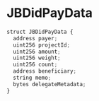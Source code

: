 # JBDidPayData

```javascript
struct JBDidPayData {
  address payer;
  uint256 projectId;
  uint256 amount;
  uint256 weight;
  uint256 count;
  address beneficiary;
  string memo;
  bytes delegateMetadata;
}
```

